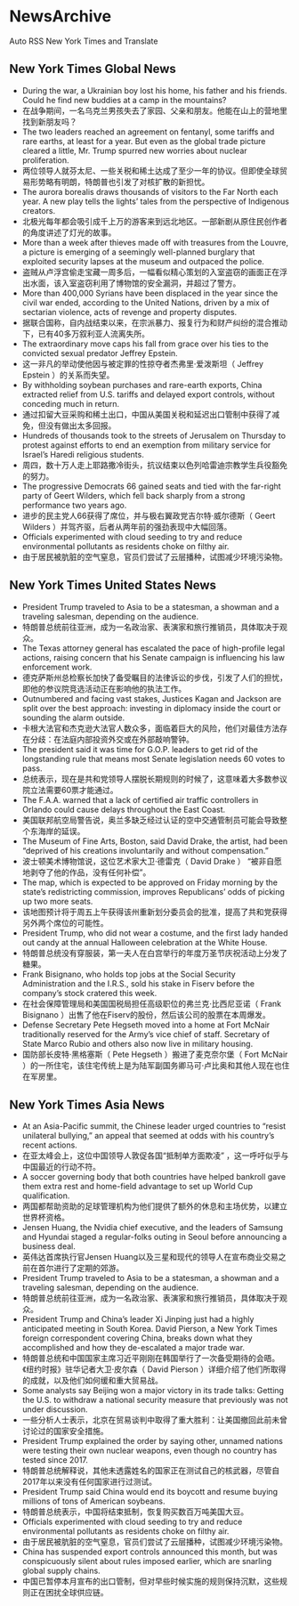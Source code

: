 # NewsArchive
Auto RSS New York Times and Translate

## New York Times Global News
* During the war, a Ukrainian boy lost his home, his father and his friends. Could he find new buddies at a camp in the mountains?
* 在战争期间，一名乌克兰男孩失去了家园、父亲和朋友。他能在山上的营地里找到新朋友吗？
* The two leaders reached an agreement on fentanyl, some tariffs and rare earths, at least for a year. But even as the global trade picture cleared a little, Mr. Trump spurred new worries about nuclear proliferation.
* 两位领导人就芬太尼、一些关税和稀土达成了至少一年的协议。但即使全球贸易形势略有明朗，特朗普也引发了对核扩散的新担忧。
* The aurora borealis draws thousands of visitors to the Far North each year. A new play tells the lights’ tales from the perspective of Indigenous creators.
* 北极光每年都会吸引成千上万的游客来到远北地区。一部新剧从原住民创作者的角度讲述了灯光的故事。
* More than a week after thieves made off with treasures from the Louvre, a picture is emerging of a seemingly well-planned burglary that exploited security lapses at the museum and outpaced the police.
* 盗贼从卢浮宫偷走宝藏一周多后，一幅看似精心策划的入室盗窃的画面正在浮出水面，该入室盗窃利用了博物馆的安全漏洞，并超过了警方。
* More than 400,000 Syrians have been displaced in the year since the civil war ended, according to the United Nations, driven by a mix of sectarian violence, acts of revenge and property disputes.
* 据联合国称，自内战结束以来，在宗派暴力、报复行为和财产纠纷的混合推动下，已有40多万叙利亚人流离失所。
* The extraordinary move caps his fall from grace over his ties to the convicted sexual predator Jeffrey Epstein.
* 这一非凡的举动使他因与被定罪的性掠夺者杰弗里·爱泼斯坦（ Jeffrey Epstein ）的关系而失望。
* By withholding soybean purchases and rare-earth exports, China extracted relief from U.S. tariffs and delayed export controls, without conceding much in return.
* 通过扣留大豆采购和稀土出口，中国从美国关税和延迟出口管制中获得了减免，但没有做出太多回报。
* Hundreds of thousands took to the streets of Jerusalem on Thursday to protest against efforts to end an exemption from military service for Israel’s Haredi religious students.
* 周四，数十万人走上耶路撒冷街头，抗议结束以色列哈雷迪宗教学生兵役豁免的努力。
* The progressive Democrats 66 gained seats and tied with the far-right party of Geert Wilders, which fell back sharply from a strong performance two years ago.
* 进步的民主党人66获得了席位，并与极右翼政党吉尔特·威尔德斯（ Geert Wilders ）并驾齐驱，后者从两年前的强劲表现中大幅回落。
* Officials experimented with cloud seeding to try and reduce environmental pollutants as residents choke on filthy air.
* 由于居民被肮脏的空气窒息，官员们尝试了云层播种，试图减少环境污染物。

## New York Times United States News
* President Trump traveled to Asia to be a statesman, a showman and a traveling salesman, depending on the audience.
* 特朗普总统前往亚洲，成为一名政治家、表演家和旅行推销员，具体取决于观众。
* The Texas attorney general has escalated the pace of high-profile legal actions, raising concern that his Senate campaign is influencing his law enforcement work.
* 德克萨斯州总检察长加快了备受瞩目的法律诉讼的步伐，引发了人们的担忧，即他的参议院竞选活动正在影响他的执法工作。
* Outnumbered and facing vast stakes, Justices Kagan and Jackson are split over the best approach: investing in diplomacy inside the court or sounding the alarm outside.
* 卡根大法官和杰克逊大法官人数众多，面临着巨大的风险，他们对最佳方法存在分歧：在法庭内部投资外交或在外部敲响警钟。
* The president said it was time for G.O.P. leaders to get rid of the longstanding rule that means most Senate legislation needs 60 votes to pass.
* 总统表示，现在是共和党领导人摆脱长期规则的时候了，这意味着大多数参议院立法需要60票才能通过。
* The F.A.A. warned that a lack of certified air traffic controllers in Orlando could cause delays throughout the East Coast.
* 美国联邦航空局警告说，奥兰多缺乏经过认证的空中交通管制员可能会导致整个东海岸的延误。
* The Museum of Fine Arts, Boston, said David Drake, the artist, had been “deprived of his creations involuntarily and without compensation.”
* 波士顿美术博物馆说，这位艺术家大卫·德雷克（ David Drake ） “被非自愿地剥夺了他的作品，没有任何补偿”。
* The map, which is expected to be approved on Friday morning by the state’s redistricting commission, improves Republicans’ odds of picking up two more seats.
* 该地图预计将于周五上午获得该州重新划分委员会的批准，提高了共和党获得另外两个席位的可能性。
* President Trump, who did not wear a costume, and the first lady handed out candy at the annual Halloween celebration at the White House.
* 特朗普总统没有穿服装，第一夫人在白宫举行的年度万圣节庆祝活动上分发了糖果。
* Frank Bisignano, who holds top jobs at the Social Security Administration and the I.R.S., sold his stake in Fiserv before the company’s stock cratered this week.
* 在社会保障管理局和美国国税局担任高级职位的弗兰克·比西尼亚诺（ Frank Bisignano ）出售了他在Fiserv的股份，然后该公司的股票在本周爆发。
* Defense Secretary Pete Hegseth moved into a home at Fort McNair traditionally reserved for the Army’s vice chief of staff. Secretary of State Marco Rubio and others also now live in military housing.
* 国防部长皮特·黑格塞斯（ Pete Hegseth ）搬进了麦克奈尔堡（ Fort McNair ）的一所住宅，该住宅传统上是为陆军副国务卿马可·卢比奥和其他人现在也住在军房里。

## New York Times Asia News
* At an Asia-Pacific summit, the Chinese leader urged countries to “resist unilateral bullying,” an appeal that seemed at odds with his country’s recent actions.
* 在亚太峰会上，这位中国领导人敦促各国“抵制单方面欺凌” ，这一呼吁似乎与中国最近的行动不符。
* A soccer governing body that both countries have helped bankroll gave them extra rest and home-field advantage to set up World Cup qualification.
* 两国都帮助资助的足球管理机构为他们提供了额外的休息和主场优势，以建立世界杯资格。
* Jensen Huang, the Nvidia chief executive, and the leaders of Samsung and Hyundai staged a regular-folks outing in Seoul before announcing a business deal.
* 英伟达首席执行官Jensen Huang以及三星和现代的领导人在宣布商业交易之前在首尔进行了定期的郊游。
* President Trump traveled to Asia to be a statesman, a showman and a traveling salesman, depending on the audience.
* 特朗普总统前往亚洲，成为一名政治家、表演家和旅行推销员，具体取决于观众。
* President Trump and China’s leader Xi Jinping just had a highly anticipated meeting in South Korea. David Pierson, a New York Times foreign correspondent covering China, breaks down what they accomplished and how they de-escalated a major trade war.
* 特朗普总统和中国国家主席习近平刚刚在韩国举行了一次备受期待的会晤。《纽约时报》驻华记者大卫·皮尔森（ David Pierson ）详细介绍了他们所取得的成就，以及他们如何缓和重大贸易战。
* Some analysts say Beijing won a major victory in its trade talks: Getting the U.S. to withdraw a national security measure that previously was not under discussion.
* 一些分析人士表示，北京在贸易谈判中取得了重大胜利：让美国撤回此前未曾讨论过的国家安全措施。
* President Trump explained the order by saying other, unnamed nations were testing their own nuclear weapons, even though no country has tested since 2017.
* 特朗普总统解释说，其他未透露姓名的国家正在测试自己的核武器，尽管自2017年以来没有任何国家进行过测试。
* President Trump said China would end its boycott and resume buying millions of tons of American soybeans.
* 特朗普总统表示，中国将结束抵制，恢复购买数百万吨美国大豆。
* Officials experimented with cloud seeding to try and reduce environmental pollutants as residents choke on filthy air.
* 由于居民被肮脏的空气窒息，官员们尝试了云层播种，试图减少环境污染物。
* China has suspended export controls announced this month, but was conspicuously silent about rules imposed earlier, which are snarling global supply chains.
* 中国已暂停本月宣布的出口管制，但对早些时候实施的规则保持沉默，这些规则正在困扰全球供应链。

